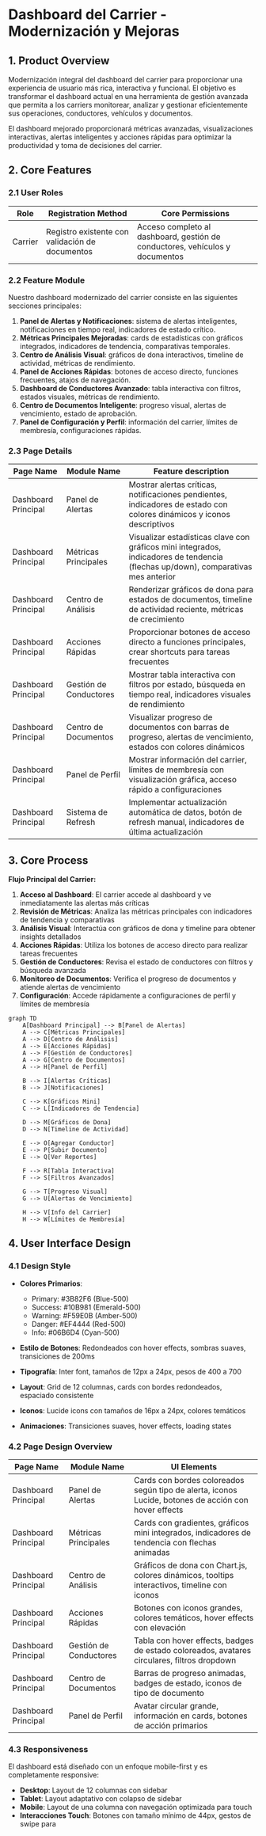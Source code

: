 # Dashboard del Carrier - Modernización y Mejoras

## 1. Product Overview

Modernización integral del dashboard del carrier para proporcionar una experiencia de usuario más rica, interactiva y funcional. El objetivo es transformar el dashboard actual en una herramienta de gestión avanzada que permita a los carriers monitorear, analizar y gestionar eficientemente sus operaciones, conductores, vehículos y documentos.

El dashboard mejorado proporcionará métricas avanzadas, visualizaciones interactivas, alertas inteligentes y acciones rápidas para optimizar la productividad y toma de decisiones del carrier.

## 2. Core Features

### 2.1 User Roles

| Role | Registration Method | Core Permissions |
|------|---------------------|------------------|
| Carrier | Registro existente con validación de documentos | Acceso completo al dashboard, gestión de conductores, vehículos y documentos |

### 2.2 Feature Module

Nuestro dashboard modernizado del carrier consiste en las siguientes secciones principales:

1. **Panel de Alertas y Notificaciones**: sistema de alertas inteligentes, notificaciones en tiempo real, indicadores de estado crítico.
2. **Métricas Principales Mejoradas**: cards de estadísticas con gráficos integrados, indicadores de tendencia, comparativas temporales.
3. **Centro de Análisis Visual**: gráficos de dona interactivos, timeline de actividad, métricas de rendimiento.
4. **Panel de Acciones Rápidas**: botones de acceso directo, funciones frecuentes, atajos de navegación.
5. **Dashboard de Conductores Avanzado**: tabla interactiva con filtros, estados visuales, métricas de rendimiento.
6. **Centro de Documentos Inteligente**: progreso visual, alertas de vencimiento, estado de aprobación.
7. **Panel de Configuración y Perfil**: información del carrier, límites de membresía, configuraciones rápidas.

### 2.3 Page Details

| Page Name | Module Name | Feature description |
|-----------|-------------|---------------------|
| Dashboard Principal | Panel de Alertas | Mostrar alertas críticas, notificaciones pendientes, indicadores de estado con colores dinámicos y iconos descriptivos |
| Dashboard Principal | Métricas Principales | Visualizar estadísticas clave con gráficos mini integrados, indicadores de tendencia (flechas up/down), comparativas mes anterior |
| Dashboard Principal | Centro de Análisis | Renderizar gráficos de dona para estados de documentos, timeline de actividad reciente, métricas de crecimiento |
| Dashboard Principal | Acciones Rápidas | Proporcionar botones de acceso directo a funciones principales, crear shortcuts para tareas frecuentes |
| Dashboard Principal | Gestión de Conductores | Mostrar tabla interactiva con filtros por estado, búsqueda en tiempo real, indicadores visuales de rendimiento |
| Dashboard Principal | Centro de Documentos | Visualizar progreso de documentos con barras de progreso, alertas de vencimiento, estados con colores dinámicos |
| Dashboard Principal | Panel de Perfil | Mostrar información del carrier, límites de membresía con visualización gráfica, acceso rápido a configuraciones |
| Dashboard Principal | Sistema de Refresh | Implementar actualización automática de datos, botón de refresh manual, indicadores de última actualización |

## 3. Core Process

**Flujo Principal del Carrier:**

1. **Acceso al Dashboard**: El carrier accede al dashboard y ve inmediatamente las alertas más críticas
2. **Revisión de Métricas**: Analiza las métricas principales con indicadores de tendencia y comparativas
3. **Análisis Visual**: Interactúa con gráficos de dona y timeline para obtener insights detallados
4. **Acciones Rápidas**: Utiliza los botones de acceso directo para realizar tareas frecuentes
5. **Gestión de Conductores**: Revisa el estado de conductores con filtros y búsqueda avanzada
6. **Monitoreo de Documentos**: Verifica el progreso de documentos y atiende alertas de vencimiento
7. **Configuración**: Accede rápidamente a configuraciones de perfil y límites de membresía

```mermaid
graph TD
    A[Dashboard Principal] --> B[Panel de Alertas]
    A --> C[Métricas Principales]
    A --> D[Centro de Análisis]
    A --> E[Acciones Rápidas]
    A --> F[Gestión de Conductores]
    A --> G[Centro de Documentos]
    A --> H[Panel de Perfil]
    
    B --> I[Alertas Críticas]
    B --> J[Notificaciones]
    
    C --> K[Gráficos Mini]
    C --> L[Indicadores de Tendencia]
    
    D --> M[Gráficos de Dona]
    D --> N[Timeline de Actividad]
    
    E --> O[Agregar Conductor]
    E --> P[Subir Documento]
    E --> Q[Ver Reportes]
    
    F --> R[Tabla Interactiva]
    F --> S[Filtros Avanzados]
    
    G --> T[Progreso Visual]
    G --> U[Alertas de Vencimiento]
    
    H --> V[Info del Carrier]
    H --> W[Límites de Membresía]
```

## 4. User Interface Design

### 4.1 Design Style

- **Colores Primarios**: 
  - Primary: #3B82F6 (Blue-500)
  - Success: #10B981 (Emerald-500)
  - Warning: #F59E0B (Amber-500)
  - Danger: #EF4444 (Red-500)
  - Info: #06B6D4 (Cyan-500)

- **Estilo de Botones**: Redondeados con hover effects, sombras suaves, transiciones de 200ms
- **Tipografía**: Inter font, tamaños de 12px a 24px, pesos de 400 a 700
- **Layout**: Grid de 12 columnas, cards con bordes redondeados, espaciado consistente
- **Iconos**: Lucide icons con tamaños de 16px a 24px, colores temáticos
- **Animaciones**: Transiciones suaves, hover effects, loading states

### 4.2 Page Design Overview

| Page Name | Module Name | UI Elements |
|-----------|-------------|-------------|
| Dashboard Principal | Panel de Alertas | Cards con bordes coloreados según tipo de alerta, iconos Lucide, botones de acción con hover effects |
| Dashboard Principal | Métricas Principales | Cards con gradientes, gráficos mini integrados, indicadores de tendencia con flechas animadas |
| Dashboard Principal | Centro de Análisis | Gráficos de dona con Chart.js, colores dinámicos, tooltips interactivos, timeline con iconos |
| Dashboard Principal | Acciones Rápidas | Botones con iconos grandes, colores temáticos, hover effects con elevación |
| Dashboard Principal | Gestión de Conductores | Tabla con hover effects, badges de estado coloreados, avatares circulares, filtros dropdown |
| Dashboard Principal | Centro de Documentos | Barras de progreso animadas, badges de estado, iconos de tipo de documento |
| Dashboard Principal | Panel de Perfil | Avatar circular grande, información en cards, botones de acción primarios |

### 4.3 Responsiveness

El dashboard está diseñado con un enfoque mobile-first y es completamente responsive:
- **Desktop**: Layout de 12 columnas con sidebar
- **Tablet**: Layout adaptativo con colapso de sidebar
- **Mobile**: Layout de una columna con navegación optimizada para touch
- **Interacciones Touch**: Botones con tamaño mínimo de 44px, gestos de swipe para